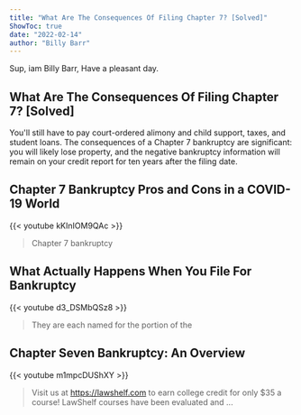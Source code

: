 ```yaml
---
title: "What Are The Consequences Of Filing Chapter 7? [Solved]"
ShowToc: true 
date: "2022-02-14"
author: "Billy Barr" 
---
```


Sup, iam Billy Barr, Have a pleasant day.
## What Are The Consequences Of Filing Chapter 7? [Solved]
You'll still have to pay court-ordered alimony and child support, taxes, and student loans. The consequences of a Chapter 7 bankruptcy are significant: you will likely lose property, and the negative bankruptcy information will remain on your credit report for ten years after the filing date.

## Chapter 7 Bankruptcy Pros and Cons in a COVID-19 World
{{< youtube kKInIOM9QAc >}}
>Chapter 7 bankruptcy

## What Actually Happens When You File For Bankruptcy
{{< youtube d3_DSMbQSz8 >}}
>They are each named for the portion of the 

## Chapter Seven Bankruptcy: An Overview
{{< youtube m1mpcDUShXY >}}
>Visit us at https://lawshelf.com to earn college credit for only $35 a course! LawShelf courses have been evaluated and ...

